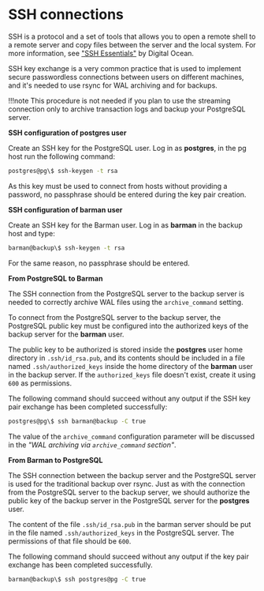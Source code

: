 # SSH connections

SSH is a protocol and a set of tools that allows you to open a remote shell to a remote server and copy files between the server and the local system. For more information, see ["SSH Essentials"](https://www.digitalocean.com/community/tutorials/ssh-essentials-working-with-ssh-servers-clients-and-keys) by Digital Ocean.

SSH key exchange is a very common practice that is used to implement secure passwordless connections between users on different machines, and it's needed to use rsync for WAL archiving and for backups.

!!!note
    This procedure is not needed if you plan to use the streaming connection only to archive transaction logs and backup your PostgreSQL server.

**SSH configuration of postgres user**

Create an SSH key for the PostgreSQL user. Log in as **postgres**, in the pg host run the following command:

```bash
postgres@pg\$ ssh-keygen -t rsa
```
As this key must be used to connect from hosts without providing a password, no passphrase should be entered during the key pair creation.

**SSH configuration of barman user**

Create an SSH key for the Barman user. Log in as **barman** in the backup host and type:
```bash
barman@backup\$ ssh-keygen -t rsa
```
For the same reason, no passphrase should be entered.

**From PostgreSQL to Barman**

The SSH connection from the PostgreSQL server to the backup server is needed to correctly archive WAL files using the `archive_command` setting.

To connect from the PostgreSQL server to the backup server, the PostgreSQL public key must be configured into the authorized keys of the backup server for the **barman** user.

The public key to be authorized is stored inside the **postgres** user home directory in `.ssh/id_rsa.pub`, and its contents should be included in a file named `.ssh/authorized_keys` inside the home directory of the **barman** user in the backup server. If the `authorized_keys` file doesn't exist, create it using `600` as permissions.

The following command should succeed without any output if the SSH key pair exchange has been completed successfully:
```bash
postgres@pg\$ ssh barman@backup -C true
```
The value of the `archive_command` configuration parameter will be discussed in the *"WAL archiving via `archive_command` section"*.

**From Barman to PostgreSQL**

The SSH connection between the backup server and the PostgreSQL server is used for the traditional backup over rsync. Just as with the connection from the PostgreSQL server to the backup server, we should authorize the public key of the backup server in the PostgreSQL server for the **postgres** user.

The content of the file `.ssh/id_rsa.pub` in the barman server should be put in the file named `.ssh/authorized_keys` in the PostgreSQL server. The permissions of that file should be `600`.

The following command should succeed without any output if the key pair exchange has been completed successfully.
```bash
barman@backup\$ ssh postgres@pg -C true
```